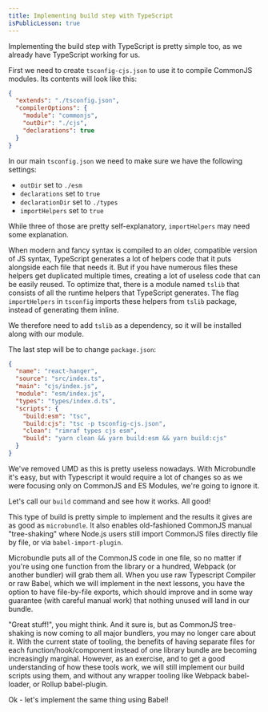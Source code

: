 ```yaml
---
title: Implementing build step with TypeScript
isPublicLesson: true
---
```


Implementing the build step with TypeScript is pretty simple too, as we already have TypeScript working for us.

First we need to create `tsconfig-cjs.json` to use it to compile CommonJS modules. Its contents will look like this:

```json
{
  "extends": "./tsconfig.json",
  "compilerOptions": {
    "module": "commonjs",
    "outDir": "./cjs",
    "declarations": true
  }
}
```

In our main `tsconfig.json` we need to make sure we have the following settings:

- `outDir` set to `./esm`
- `declarations` set to `true`
- `declarationDir` set to `./types`
- `importHelpers` set to `true`

While three of those are pretty self-explanatory, `importHelpers` may need some explanation.

When modern and fancy syntax is compiled to an older, compatible version of JS syntax, TypeScript generates a lot of helpers code that it puts alongside each file that needs it. But if you have numerous files these helpers get duplicated multiple times, creating a lot of useless code that can be easily reused. To optimize that, there is a module named `tslib` that consists of all the runtime helpers that TypeScript generates. The flag `importHelpers` in `tsconfig` imports these helpers from `tslib` package, instead of generating them inline. 

We therefore need to add `tslib` as a dependency, so it will be installed along with our module.

The last step will be to change `package.json`:

```json
{
  "name": "react-hanger",
  "source": "src/index.ts",
  "main": "cjs/index.js",
  "module": "esm/index.js",
  "types": "types/index.d.ts",
  "scripts": {
    "build:esm": "tsc",
    "build:cjs": "tsc -p tsconfig-cjs.json",
    "clean": "rimraf types cjs esm",
    "build": "yarn clean && yarn build:esm && yarn build:cjs"
  }
}
```


We've removed UMD as this is pretty useless nowadays. With Microbundle it's easy, but with Typescript it would require a lot of changes so as we were focusing only on CommonJS and ES Modules, we're going to ignore it.

Let's call our `build` command and see how it works. All good!

This type of build is pretty simple to implement and the results it gives are as good as `microbundle`. It also enables old-fashioned CommonJS manual "tree-shaking" where Node.js users still import CommonJS files directly file by file, or via `babel-import-plugin`. 

Microbundle puts all of the CommonJS code in one file, so no matter if you're using one function from the library or a hundred, Webpack (or another bundler) will grab them all. When you use raw Typescript Compiler or raw Babel, which we will implement in the next lessons, you have the option to have file-by-file exports, which should improve and in some way guarantee (with careful manual work) that nothing unused will land in our bundle.

"Great stuff!", you might think. And it sure is, but as CommonJS tree-shaking is now coming to all major bundlers, you may no longer care about it. With the current state of tooling, the benefits of having separate files for each function/hook/component instead of one library bundle are becoming increasingly marginal. However, as an exercise, and to get a good understanding of how these tools work, we will still implement our build scripts using them, and without any wrapper tooling like Webpack babel-loader, or Rollup babel-plugin.

Ok - let's implement the same thing using Babel!
